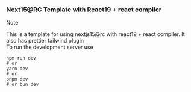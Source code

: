 ### Next15@RC Template with React19 + react compiler

> [!NOTE]
> This is a template for using nextjs15@rc with react19 + react compiler.
> It also has prettier tailwind plugin
> <br>
> To run the development server use

```
npm run dev
# or
yarn dev
# or
pnpm dev
# or bun dev
```

